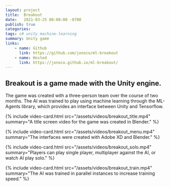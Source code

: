 ```yaml
---
layout: project
title:  Breakout
date:   2021-03-25 00:00:00 -0700
publish: true
categories: 
tags: c# unity machine-learning
summary: Unity game
links: 
    - name: Github
      link: https://github.com/jonoco/ml-breakout
    - name: Hosted
      link: https://jonoco.github.io/ml-breakout/
---
```

## Breakout is a game made with the Unity engine. 

The game was created with a three-person team over the course of two months. The AI was trained to play using machine learning through the ML-Agents library, which provides an interface between Unity and Tensorflow.

{% include video-card.html 
    src="/assets/videos/breakout_title.mp4"
    summary="A title screen video for the game was created in Blender." 
%}

{% include video-card.html 
    src="/assets/videos/breakout_menu.mp4"
    summary="The interfaces were created with Adobe XD and Blender." 
%}

{% include video-card.html 
    src="/assets/videos/breakout_solo.mp4"
    summary="Players can play single player, multiplayer against the AI, or watch AI play solo." 
%}

{% include video-card.html 
    src="/assets/videos/breakout_train.mp4"
    summary="The AI was trained in parallel instances to increase training speed." 
%}

